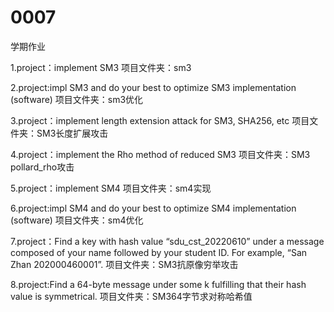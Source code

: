 # 0007
  学期作业

1.project：implement SM3
项目文件夹：sm3

2.project:impl SM3 and do your best to optimize SM3 implementation (software)
项目文件夹：sm3优化

3.project：implement length extension attack for SM3, SHA256, etc
项目文件夹：SM3长度扩展攻击

4.project：implement the Rho method of reduced SM3
项目文件夹：SM3 pollard_rho攻击

5.project：implement SM4
项目文件夹：sm4实现

6.project:impl SM4 and do your best to optimize SM4 implementation (software)
项目文件夹：sm4优化

7.project：Find a key with hash value “sdu_cst_20220610” under a message composed of your name followed by your student ID. For example, “San Zhan 202000460001”.
项目文件夹：SM3抗原像穷举攻击

8.project:Find a 64-byte message under some k fulfilling that their hash value is symmetrical.
项目文件夹：SM364字节求对称哈希值
